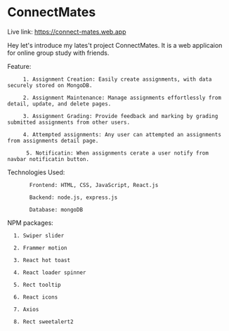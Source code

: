 # ConnectMates

Live link: https://connect-mates.web.app

Hey let's introduce my lates't project ConnectMates. It is a web applicaion for  online group study with
 friends.

 Feature:
 
         1. Assignment Creation: Easily create assignments, with data securely stored on MongoDB.
         
         2. Assignment Maintenance: Manage assignments effortlessly from detail, update, and delete pages.
         
         3. Assignment Grading: Provide feedback and marking by grading submitted assignments from other users.
         
         4. Attempted assignments: Any user can attempted an assignments from assignments detail page.
         
          5. Notificatin: When assignments cerate a user notify from navbar notificatin button.
          
     

  Technologies Used:
  
           Frontend: HTML, CSS, JavaScript, React.js
           
           Backend: node.js, express.js
           
           Database: mongoDB
           

  NPM packages:
  
      1. Swiper slider
      
      2. Frammer motion
      
      3. React hot toast
      
      4. React loader spinner
      
      5. Rect tooltip
      
      6. React icons
      
      7. Axios
      
      8. Rect sweetalert2
    
